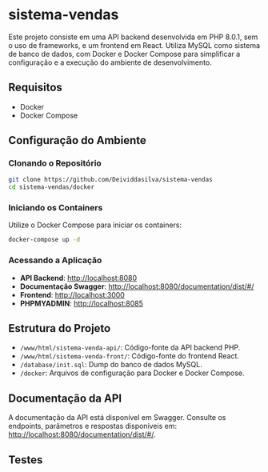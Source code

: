 
# sistema-vendas 

Este projeto consiste em uma API backend desenvolvida em PHP 8.0.1, sem o uso de frameworks, e um frontend em React. Utiliza MySQL como sistema de banco de dados, com Docker e Docker Compose para simplificar a configuração e a execução do ambiente de desenvolvimento.

## Requisitos

- Docker
- Docker Compose

## Configuração do Ambiente

### Clonando o Repositório

```bash
git clone https://github.com/Deividdasilva/sistema-vendas
cd sistema-vendas/docker
```

### Iniciando os Containers

Utilize o Docker Compose para iniciar os containers:

```bash
docker-compose up -d
```

### Acessando a Aplicação

- **API Backend**: [http://localhost:8080](http://localhost:8080)
- **Documentação Swagger**: [http://localhost:8080/documentation/dist/#/](http://localhost:8080/documentation/dist/#/)
- **Frontend**: [http://localhost:3000](http://localhost:3000)
- **PHPMYADMIN**: [http://localhost:8085](http://localhost:8085)

## Estrutura do Projeto

- `/www/html/sistema-venda-api/`: Código-fonte da API backend PHP.
- `/www/html/sistema-venda-front/`: Código-fonte do frontend React.
- `/database/init.sql`: Dump do banco de dados MySQL.
- `/docker`: Arquivos de configuração para Docker e Docker Compose.

## Documentação da API

A documentação da API está disponível em Swagger. Consulte os endpoints, parâmetros e respostas disponíveis em: [http://localhost:8080/documentation/dist/#/](http://localhost:8080/documentation/dist/#/).

## Testes

